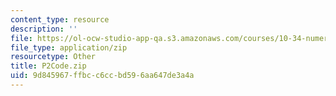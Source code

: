```yaml
---
content_type: resource
description: ''
file: https://ol-ocw-studio-app-qa.s3.amazonaws.com/courses/10-34-numerical-methods-applied-to-chemical-engineering-fall-2015/9d845967ffbcc6ccbd596aa647de3a4a_P2Code.zip
file_type: application/zip
resourcetype: Other
title: P2Code.zip
uid: 9d845967-ffbc-c6cc-bd59-6aa647de3a4a
---
```

